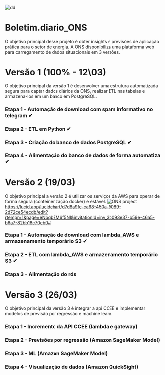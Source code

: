 ![dd](https://user-images.githubusercontent.com/84819715/224439920-61782684-1444-46bd-8072-8df203710c2c.png)


# Boletim.diario_ONS

O objetivo principal desse projeto é obter insights e previsões de aplicação prática para o setor de energia.
A ONS disponibiliza uma plataforma web para carregamento de dados situacionais em 3 versões.


# Versão 1 (100% - 12\03)
O objetivo principal da versão 1 é desenvolver uma estrutura automatizada segura para captar dados diários da ONS, realizar ETL nas tabelas e armazena-los em um banco em PostgreSQL.

### Etapa 1 - Automação de download com spam informativo no telegram ✔

### Etapa 2 - ETL em Python ✔

### Etapa 3 - Criação do banco de dados PostgreSQL ✔

### Etapa 4 - Alimentação do banco de dados de forma automatiza ✔



# Versão 2 (19/03)
O objetivo principal a versão 2 é utilizar os serviços da AWS para operar de forma segura (conteinerização docker) e estável.
![ONS project](https://user-images.githubusercontent.com/84819715/225630111-737d2828-76a8-44ea-bfae-f049e52fbf21.png)
https://lucid.app/lucidchart/d7d8a9fe-ca68-450a-9089-2d72ce54ecdb/edit?rtempr=1&page=eNbqbEM6f5NI&invitationId=inv_3b093e37-b59e-46a5-b6a7-82bb18c70eb0#
### Etapa 1 - Automação de download com lambda_AWS e armazenamento temporário S3 ✔

### Etapa 2 - ETL com lambda_AWS e armazenamento temporário S3 ✔

### Etapa 3 - Alimentação do rds



# Versão 3 (26/03)
O objetivo principal da versão 3 é integrar a api CCEE e implementar modelos de previsão por regressão e machine learn.

### Etapa 1 - Incremento da API CCEE (lambda e gateway)

### Etapa 2 - Previsões por regressão (Amazon SageMaker Model)

### Etapa 3 - ML (Amazon SageMaker Model)

### Etapa 4 - Visualização de dados (Amazon QuickSight)
